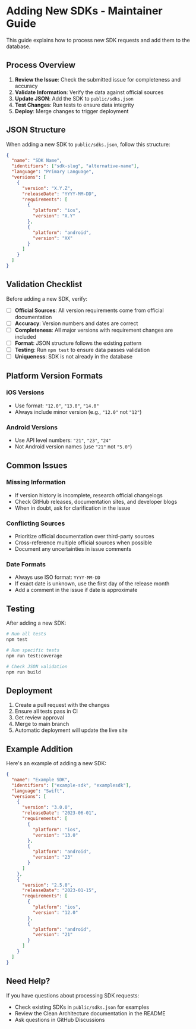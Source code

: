 # Adding New SDKs - Maintainer Guide

This guide explains how to process new SDK requests and add them to the database.

## Process Overview

1. **Review the Issue**: Check the submitted issue for completeness and accuracy
2. **Validate Information**: Verify the data against official sources
3. **Update JSON**: Add the SDK to `public/sdks.json`
4. **Test Changes**: Run tests to ensure data integrity
5. **Deploy**: Merge changes to trigger deployment

## JSON Structure

When adding a new SDK to `public/sdks.json`, follow this structure:

```json
{
  "name": "SDK Name",
  "identifiers": ["sdk-slug", "alternative-name"],
  "language": "Primary Language",
  "versions": [
    {
      "version": "X.Y.Z",
      "releaseDate": "YYYY-MM-DD",
      "requirements": [
        {
          "platform": "ios",
          "version": "X.Y"
        },
        {
          "platform": "android", 
          "version": "XX"
        }
      ]
    }
  ]
}
```

## Validation Checklist

Before adding a new SDK, verify:

- [ ] **Official Sources**: All version requirements come from official documentation
- [ ] **Accuracy**: Version numbers and dates are correct
- [ ] **Completeness**: All major versions with requirement changes are included
- [ ] **Format**: JSON structure follows the existing pattern
- [ ] **Testing**: Run `npm test` to ensure data passes validation
- [ ] **Uniqueness**: SDK is not already in the database

## Platform Version Formats

### iOS Versions
- Use format: `"12.0"`, `"13.0"`, `"14.0"`
- Always include minor version (e.g., `"12.0"` not `"12"`)

### Android Versions  
- Use API level numbers: `"21"`, `"23"`, `"24"`
- Not Android version names (use `"21"` not `"5.0"`)

## Common Issues

### Missing Information
- If version history is incomplete, research official changelogs
- Check GitHub releases, documentation sites, and developer blogs
- When in doubt, ask for clarification in the issue

### Conflicting Sources
- Prioritize official documentation over third-party sources  
- Cross-reference multiple official sources when possible
- Document any uncertainties in issue comments

### Date Formats
- Always use ISO format: `YYYY-MM-DD`
- If exact date is unknown, use the first day of the release month
- Add a comment in the issue if date is approximate

## Testing

After adding a new SDK:

```bash
# Run all tests
npm test

# Run specific tests
npm run test:coverage

# Check JSON validation
npm run build
```

## Deployment

1. Create a pull request with the changes
2. Ensure all tests pass in CI
3. Get review approval
4. Merge to main branch
5. Automatic deployment will update the live site

## Example Addition

Here's an example of adding a new SDK:

```json
{
  "name": "Example SDK",
  "identifiers": ["example-sdk", "examplesdk"],
  "language": "Swift",
  "versions": [
    {
      "version": "3.0.0",
      "releaseDate": "2023-06-01", 
      "requirements": [
        {
          "platform": "ios",
          "version": "13.0"
        },
        {
          "platform": "android",
          "version": "23"
        }
      ]
    },
    {
      "version": "2.5.0",
      "releaseDate": "2023-01-15",
      "requirements": [
        {
          "platform": "ios", 
          "version": "12.0"
        },
        {
          "platform": "android",
          "version": "21"
        }
      ]
    }
  ]
}
```

## Need Help?

If you have questions about processing SDK requests:
- Check existing SDKs in `public/sdks.json` for examples
- Review the Clean Architecture documentation in the README
- Ask questions in GitHub Discussions
